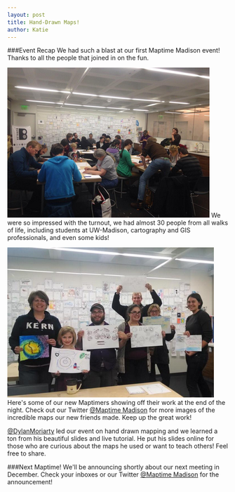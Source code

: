 ```yaml
---
layout: post
title: Hand-Drawn Maps!
author: Katie 
---
```

###Event Recap
We had such a blast at our first Maptime Madison event! Thanks to all the people that joined in on the fun. 

![picture of event](img/maptime_meeting.png)
We were so impressed with the turnout, we had almost 30 people from all walks of life, including students at UW-Madison, cartography and GIS professionals, and even some kids! 

![group at Maptime Madison](img/maptime_group.png)
Here's some of our new Maptimers showing off their work at the end of the night. Check out our Twitter [@Maptime Madison](https://twitter.com/MaptimeMadison) for more images of the incredible maps our new friends made. Keep up the great work!

[@DylanMoriarty](https://twitter.com/DylanMoriarty) led our event on hand drawn mapping and we learned a ton from his beautiful slides and live tutorial. He put his slides online for those who are curious about the maps he used or want to teach others! Feel free to share. 

###Next Maptime!
We'll be announcing shortly about our next meeting in December. Check your inboxes or our Twitter [@Maptime Madison](https://twitter.com/MaptimeMadison) for the announcement!
